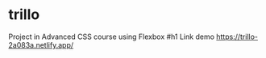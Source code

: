 # trillo
Project in Advanced CSS course using Flexbox
#h1 Link demo
https://trillo-2a083a.netlify.app/
